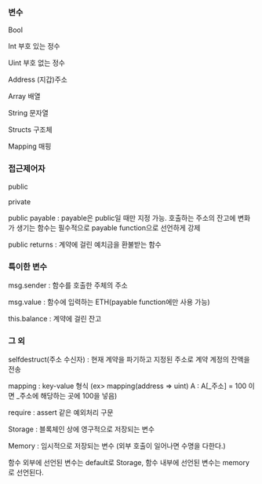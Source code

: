 ### 변수

Bool 

Int     부호 있는 정수 

Uint    부호 없는 정수 

Address (지갑)주소

Array   배열

String  문자열

Structs 구조체

Mapping 매핑


### 접근제어자

public

private

public payable : payable은 public일 때만 지정 가능. 호출하는 주소의 잔고에 변화가 생기는 함수는 필수적으로 payable function으로 선언하게 강제

public returns : 계약에 걸린 예치금을 환불받는 함수


### 특이한 변수

msg.sender : 함수를 호출한 주체의 주소

msg.value : 함수에 입력하는 ETH(payable function에만 사용 가능)

this.balance : 계약에 걸린 잔고

### 그 외

selfdestruct(주소 수신자) : 현재 계약을 파기하고 지정된 주소로 계약 계정의 잔액을 전송

mapping : key-value 형식 (ex> mapping(address => uint) A : A[_주소] = 100 이면 _주소에 해당하는 곳에 100을 넣음)

require : assert 같은 예외처리 구문

Storage : 블록체인 상에 영구적으로 저장되는 변수

Memory : 임시적으로 저장되는 변수 (외부 호출이 일어나면 수명을 다한다.)

함수 외부에 선언된 변수는 default로 Storage, 함수 내부에 선언된 변수는 memory로 선언된다.

